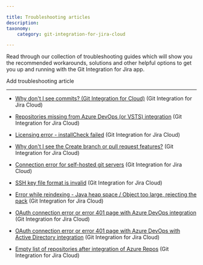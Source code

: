 ```yaml
---

title: Troubleshooting articles
description:
taxonomy:
    category: git-integration-for-jira-cloud

---
```


Read through our collection of troubleshooting guides which will show you the recommended workarounds, solutions and other helpful options to get you up and running with the Git Integration for Jira app.



Add troubleshooting article

* * *



*   [Why don't I see commits? (Git Integration for Cloud)](/git-integration-for-jira-cloud/why-dont-i-see-commits-git-integration-for-cloud/) (Git Integration for Jira Cloud)

*   [Repositories missing from Azure DevOps (or VSTS) integration](/git-integration-for-jira-cloud/repositories-missing-from-azure-devops-or-vsts-integration/) (Git Integration for Jira Cloud)

*   [Licensing error - installCheck failed](/git-integration-for-jira-cloud/licensing-error-installcheck-failed/) (Git Integration for Jira Cloud)

*   [Why don't I see the Create branch or pull request features?](/git-integration-for-jira-cloud/why-dont-i-see-the-create-branch-or-pull-request-features/) (Git Integration for Jira Cloud)

*   [Connection error for self-hosted git servers](/git-integration-for-jira-cloud/connection-error-for-self-hosted-git-servers/) (Git Integration for Jira Cloud)

*   [SSH key file format is invalid](/git-integration-for-jira-cloud/ssh-key-file-format-is-invalid/) (Git Integration for Jira Cloud)

*   [Error while reindexing - Java heap space / Object too large, rejecting the pack](/git-integration-for-jira-cloud/error-while-reindexing-java-heap-space-object-too-large-rejecting-the-pack/) (Git Integration for Jira Cloud)

*   [OAuth connection error or error 401 page with Azure DevOps integration](/git-integration-for-jira-cloud/oauth-connection-error-or-error-401-page-with-azure-devops-integration/) (Git Integration for Jira Cloud)

*   [OAuth connection error or error 401 page with Azure DevOps with Active Directory integration](/git-integration-for-jira-cloud/oauth-connection-error-or-error-401-page-with-azure-devops-with-active-directory-integration/) (Git Integration for Jira Cloud)

*   [Empty list of repositories after integration of Azure Repos](/git-integration-for-jira-cloud/empty-list-of-repositories-after-integration-of-azure-repos/) (Git Integration for Jira Cloud)